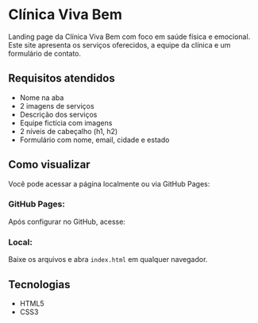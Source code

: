 # Clínica Viva Bem

Landing page da Clínica Viva Bem com foco em saúde física e emocional. Este site apresenta os serviços oferecidos, a equipe da clínica e um formulário de contato.

## Requisitos atendidos

- Nome na aba
- 2 imagens de serviços
- Descrição dos serviços
- Equipe fictícia com imagens
- 2 níveis de cabeçalho (h1, h2)
- Formulário com nome, email, cidade e estado

## Como visualizar

Você pode acessar a página localmente ou via GitHub Pages:

### GitHub Pages:
Após configurar no GitHub, acesse:

### Local:
Baixe os arquivos e abra `index.html` em qualquer navegador.

## Tecnologias

- HTML5
- CSS3
